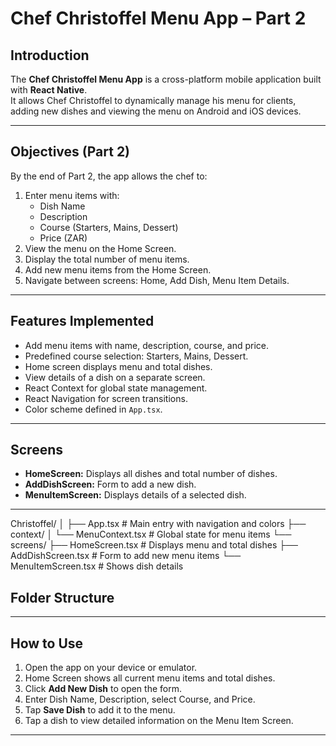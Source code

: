 # Chef Christoffel Menu App – Part 2

## Introduction
The **Chef Christoffel Menu App** is a cross-platform mobile application built with **React Native**.  
It allows Chef Christoffel to dynamically manage his menu for clients, adding new dishes and viewing the menu on Android and iOS devices.

---

## Objectives (Part 2)
By the end of Part 2, the app allows the chef to:

1. Enter menu items with:
   - Dish Name
   - Description
   - Course (Starters, Mains, Dessert)
   - Price (ZAR)
2. View the menu on the Home Screen.
3. Display the total number of menu items.
4. Add new menu items from the Home Screen.
5. Navigate between screens: Home, Add Dish, Menu Item Details.

---

## Features Implemented

- Add menu items with name, description, course, and price.
- Predefined course selection: Starters, Mains, Dessert.
- Home screen displays menu and total dishes.
- View details of a dish on a separate screen.
- React Context for global state management.
- React Navigation for screen transitions.
- Color scheme defined in `App.tsx`.

---

## Screens

- **HomeScreen:** Displays all dishes and total number of dishes.  
- **AddDishScreen:** Form to add a new dish.  
- **MenuItemScreen:** Displays details of a selected dish.  

---
Christoffel/
│
├── App.tsx # Main entry with navigation and colors
├── context/
│ └── MenuContext.tsx # Global state for menu items
└── screens/
├── HomeScreen.tsx # Displays menu and total dishes
├── AddDishScreen.tsx # Form to add new menu items
└── MenuItemScreen.tsx # Shows dish details
## Folder Structure


---

## How to Use

1. Open the app on your device or emulator.
2. Home Screen shows all current menu items and total dishes.
3. Click **Add New Dish** to open the form.
4. Enter Dish Name, Description, select Course, and Price.
5. Tap **Save Dish** to add it to the menu.
6. Tap a dish to view detailed information on the Menu Item Screen.

---



